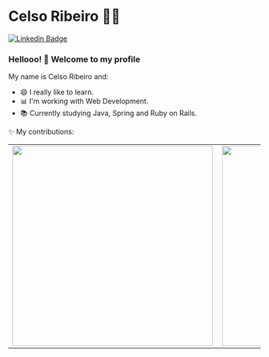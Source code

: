 <!--
### Hi there 👋
**celsofilho82/celsofilho82** is a ✨ _special_ ✨ repository because its `README.md` (this file) appears on your GitHub profile.

Here are some ideas to get you started:

- 🔭 I’m currently working on ...
- 🌱 I’m currently learning ...
- 👯 I’m looking to collaborate on ...
- 🤔 I’m looking for help with ...
- 💬 Ask me about ...
- 📫 How to reach me: ...
- 😄 Pronouns: ...
- ⚡ Fun fact: ...
-->

# Celso Ribeiro :man_technologist:

[![Linkedin Badge](https://img.shields.io/badge/-LinkedIn-blue?style=flat-square&logo=Linkedin&logoColor=white&link=https://www.linkedin.com/in/celso-ribeiro-45589141/)](https://www.linkedin.com/in/celso-ribeiro-filho/)

### Hellooo! 👋 Welcome to my profile

My name is Celso Ribeiro and:

- 😄 I really like to learn.
- 📊 I'm working with Web Development. 
- 📚 Currently studying Java, Spring and Ruby on Rails.

✨ My contributions:
<center>
 <table>
   <tr>
       <td><img width="400px" align="left" src="https://github-readme-stats.vercel.app/api/top-langs/?username=celsofilho82&hide=css,html&layout=compact" /></td>
       <td><img width="400px" align="left" src="https://github-readme-stats.vercel.app/api?username=celsofilho82&count_private=true" /></td>
   </tr>
 </table>
</center>
